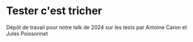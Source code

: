 # Tester c'est tricher

Dépôt de travail pour notre talk de 2024 sur les tests par Antoine Caron et Jules Poissonnet
